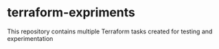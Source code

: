 # terraform-expriments
This repository contains multiple Terraform tasks created for testing and experimentation
